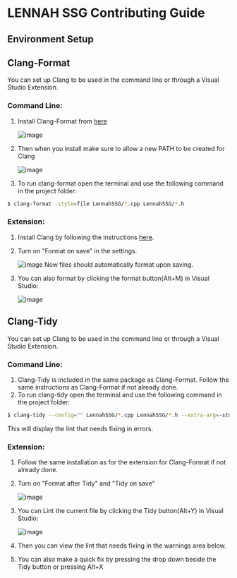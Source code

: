 # LENNAH SSG Contributing Guide

## Environment Setup

## Clang-Format
You can set up Clang to be used in the command line or through a Visual Studio Extension.

### Command Line:
1. Install Clang-Format from [here](https://llvm.org/builds/)

    ![image](https://user-images.githubusercontent.com/49960519/140454745-859a9bed-e809-4b35-b0a6-e19fe5e5295c.png)
1. Then when you install make sure to allow a new PATH to be created for Clang

    ![image](https://user-images.githubusercontent.com/49960519/140510707-8ca0c68e-737e-400f-8109-d271897849af.png)
3. To run clang-format open the terminal and use the following command in the project folder:
```sh
$ clang-format -style=file LennahSSG/*.cpp LennahSSG/*.h
```

### Extension:
1. Install Clang by following the instructions [here](https://clangpowertools.com/blog/get-started-with-clang-power-tools.html).
1. Turn on "Format on save" in the settings.

    ![image](https://user-images.githubusercontent.com/49960519/140451001-b1ebf533-f74f-4c68-bcf0-daaea0adbe01.png)
Now files should automatically format upon saving.
1. You can also format by clicking the format button(Alt+M) in Visual Studio:

    ![image](https://user-images.githubusercontent.com/49960519/140455055-dded7859-8c2b-4a09-bc7e-f2d02a5bbcbf.png)

## Clang-Tidy
You can set up Clang to be used in the command line or through a Visual Studio Extension.

### Command Line:
1. Clang-Tidy is included in the same package as Clang-Format. Follow the same instructions as Clang-Format if not already done.
1. To run clang-tidy open the terminal and use the following command in the project folder:
```sh
$ clang-tidy --config="" LennahSSG/*.cpp LennahSSG/*.h --extra-arg=-std=c++17 --extra-arg=-xc++ --
```
This will display the lint that needs fixing in errors.

### Extension:
1. Follow the same installation as for the extension for Clang-Format if not already done.
1. Turn on "Format after Tidy" and "Tidy on save"

    ![image](https://user-images.githubusercontent.com/49960519/140455540-7c606b0f-9c3a-4a0f-8118-18b7ce0585d6.png)
1. You can Lint the current file by clicking the Tidy button(Alt+Y) in Visual Studio:

    ![image](https://user-images.githubusercontent.com/49960519/140455702-b7e2f2f9-6e50-4617-bc5b-6e6930b8e6b8.png)
1. Then you can view the lint that needs fixing in the warnings area below.
1. You can also make a quick fix by pressing the drop down beside the Tidy button or pressing Alt+X
